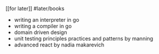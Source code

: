 [[for later]]
#later/books 

- writing an interpreter in go
- writing a compiler in go
- domain driven design 
- unit testing principles practices and patterns by manning 
- advanced react by nadia makarevich
